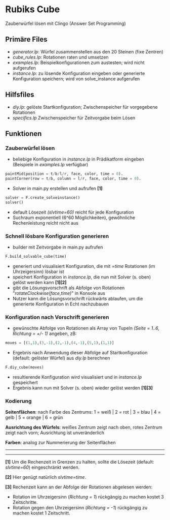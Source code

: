 # Rubiks Cube
 
Zauberwürfel lösen mit Clingo (Answer Set Programming) 

## Primäre Files

- _generator.lp_: Würfel zusammenstellen aus den 20 Steinen (fixe Zentren)
- _cube_rules.lp_: Rotationen raten und umsetzen
- _examples.lp_: Beispielkonfigurationen zum austesten; wird nicht aufgerufen
- _instance.lp_: zu lösende Konfiguration eingeben oder generierte Konfiguration speichern; wird von solve_instance aufgerufen

## Hilfsfiles

- _diy.lp_: gelöste Startkonfiguration; Zwischenspeicher für vorgegebene Rotationen 
- _specifics.lp_ Zwischenspeicher für Zeitvorgabe beim Lösen

## Funktionen

### Zauberwürfel lösen 
- beliebige Konfiguration in _instance.lp_ in Prädikatform eingeben (Beispiele in _examples.lp_ verfügbar)
```python
paintMid(position = t/b/l/r, face, color, time = 0).      
paintCorner(row = t/b, column = l/r, face, color, time = 0).
```
- Solver in main.py erstellen und aufrufen **[1]**
```python
solver = F.create_solveinstance()
solver()
```
- default Lösezeit _(slvtime=60)_ reicht für jede Konfiguration
- Suchraum exponentiell (6^60 Möglichkeiten), gewöhnliche Rechenleistung reicht nicht aus

### Schnell lösbare Konfiguration generieren 
- builder mit Zeitvorgabe in main.py aufrufen
```python
F.build_solvable_cube(time)
```
- generiert und visualisiert Konfiguration, die mit _=time_ Rotationen 
(im Uhrzeigersinn) lösbar ist
- speichert Konfiguration in _instance.lp_, die nun mit Solver (s. oben) gelöst werden kann **[1][2]**
- gibt die Lösungsvorschrift als Abfolge von Rotationen "_rotateClockwise(face,time)_" in Konsole aus
- Nutzer kann die Lösungsvorschrift rückwärts ablaufen, um die generierte Konfiguration in Echt nachzubauen

### Konfiguration nach Vorschrift generieren
- gewünschte Abfolge von Rotationen als Array von Tupeln _(Seite = 1..6, Richtung = +/- 1)_ angeben, zB:
```python
moves = [(1,1),(3,-1),(2,-1),(4,-1),(5,1),(1,1)]
```
- Ergebnis nach Anwendung dieser Abfolge auf Startkonfiguration (default: gelöster Würfel) aus _diy.lp_ berechnen
```python
F.diy_cube(moves)
```
- resultierende Konfiguration wird visualisiert und in _instance.lp_ gespeichert
- Ergebnis kann nun mit Solver (s. oben) wieder gelöst werden **[1][3]** 

### Kodierung
__Seitenflächen__: nach Farbe des Zentrums: 1 = weiß | 2 = rot | 3 = blau | 4 = gelb | 5 = orange | 6 = grün

__Ausrichtung des Würfels__: weißes Zentrum zeigt nach oben, rotes Zentrum zeigt nach vorn; Ausrichtung ist unveränderlich

__Farben__: analog zur Nummerierung der Seitenflächen


___
___


**[1]** Um die Rechenzeit in Grenzen zu halten, sollte die Lösezeit (default: _slvtime=60_) eingeschränkt werden.

**[2]** Hier genügt natürlich _slvtime=time_.

**[3]** Rechenzeit kann an der Abfolge der Rotationen abgelesen werden: 
- Rotation im Uhrzeigersinn (_Richtung = 1_) rückgängig zu machen kostet 3 Zeitschritte.
- Rotation gegen den Uhrzeigersinn (_Richtung = -1_) rückgängig zu machen kostet 1 Zeitschritt.